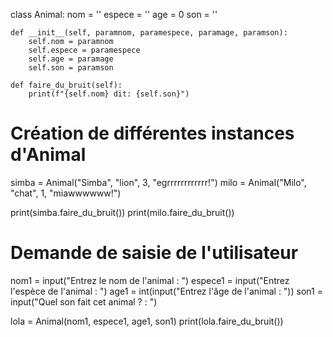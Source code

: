 class Animal:
    nom = ''
    espece = ''
    age = 0
    son = ''

    def __init__(self, paramnom, paramespece, paramage, paramson):
        self.nom = paramnom
        self.espece = paramespece
        self.age = paramage
        self.son = paramson

    def faire_du_bruit(self):
        print(f"{self.nom} dit: {self.son}")

# Création de différentes instances d'Animal
simba = Animal("Simba", "lion", 3, "egrrrrrrrrrrrr!")
milo = Animal("Milo", "chat", 1, "miawwwwww!")

print(simba.faire_du_bruit())
print(milo.faire_du_bruit())


# Demande de saisie de l'utilisateur
nom1 = input("Entrez le nom de l'animal : ")
espece1 = input("Entrez l'espèce de l'animal : ")
age1 = int(input("Entrez l'âge de l'animal : "))
son1 = input("Quel son fait cet animal ? : ")

lola = Animal(nom1, espece1, age1, son1)
print(lola.faire_du_bruit())
